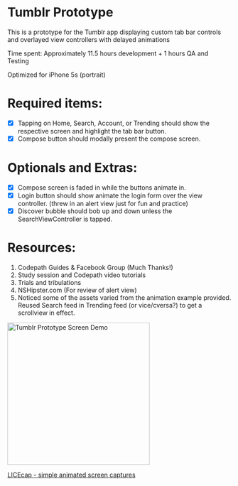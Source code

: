 # Tumblr Prototype

This is a prototype for the Tumblr app displaying custom tab bar controls and overlayed view controllers with delayed animations


Time spent: Approximately 11.5 hours development + 1 hours QA and Testing

Optimized for iPhone 5s (portrait)

# Required items:

- [x] Tapping on Home, Search, Account, or Trending should show the respective screen and highlight the tab bar button.
- [x] Compose button should modally present the compose screen.

# Optionals and Extras:

- [x] Compose screen is faded in while the buttons animate in.
- [x] Login button should show animate the login form over the view controller. (threw in an alert view just for fun and practice)
- [x] Discover bubble should bob up and down unless the SearchViewController is tapped.

# Resources:

1. Codepath Guides & Facebook Group (Much Thanks!)
1. Study session and Codepath video tutorials
2. Trials and tribulations
3. NSHipster.com (For review of alert view)
4. Noticed some of the assets varied from the animation example provided. Reused Search feed in Trending feed (or vice/cversa?) to get a scrollview in effect.

<img src="https://github.com/losifer/codepath-tumblr/blob/master/Tumblr.gif" alt="Tumblr Prototype Screen Demo" width="320" />

<a href="http://www.cockos.com/licecap/">LICEcap - simple animated screen captures</a>
